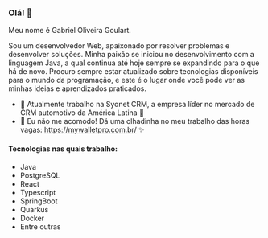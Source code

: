 ### Olá! 👋
Meu nome é Gabriel Oliveira Goulart.

Sou um desenvolvedor Web, apaixonado por resolver problemas e desenvolver soluções. Minha paixão se iniciou no desenvolvimento com a linguagem Java, a qual continua até hoje sempre se expandindo para o que há de novo.
Procuro sempre estar atualizado sobre tecnologias disponíveis para o mundo da programação, e este é o lugar onde você pode ver as minhas ideias e aprendizados praticados.

- 🔭 Atualmente trabalho na Syonet CRM, a empresa líder no mercado de CRM automotivo da América Latina 🫨
- 🧰 Eu não me acomodo! Dá uma olhadinha no meu trabalho das horas vagas: https://mywalletpro.com.br/ ✨

#### Tecnologias nas quais trabalho:

- Java
- PostgreSQL
- React
- Typescript
- SpringBoot
- Quarkus
- Docker
- Entre outras
